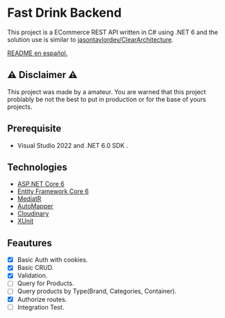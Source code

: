 # Fast Drink Backend

This project is a ECommerce REST API written in C# using .NET 6 and the solution use is similar to [jasontaylordev/ClearArchitecture](https://github.com/jasontaylordev/CleanArchitecture).

[README en español.](https://github.com/Chazita/fastdrink-backend/blob/main/README.es.md)

## :warning: Disclaimer :warning:

This project was made by a amateur.
You are warned that this project problably be not the best to put in production or for the base of yours projects.

## Prerequisite

- Visual Studio 2022 and .NET 6.0 SDK .

## Technologies

- [ASP.NET Core 6](https://docs.microsoft.com/en-us/aspnet/core/introduction-to-aspnet-core?view=aspnetcore-6.0)
- [Entity Framework Core 6](https://docs.microsoft.com/en-us/ef/core/)
- [MediatR](https://github.com/jbogard/MediatR)
- [AutoMapper](https://automapper.org/)
- [Cloudinary](https://cloudinary.com/)
- [XUnit](https://xunit.net/)

## Feautures

- [x] Basic Auth with cookies.
- [x] Basic CRUD.
- [x] Validation.
- [ ] Query for Products.
- [ ] Query products by Type(Brand, Categories, Container).
- [x] Authorize routes.
- [ ] Integration Test.
